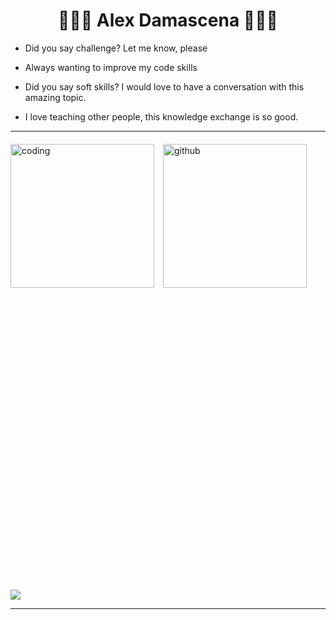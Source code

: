 <h1 align="center"> 👨🏻‍💻 Alex Damascena 👨🏻‍💻 </h1>

  
- Did you say challenge? Let me know, please

- Always wanting to improve my code skills

- Did you say soft skills? I would love to have a conversation with this amazing topic.

- I love teaching other people, this knowledge exchange is so good.

- - - - - - - - 


<div display = "flex" style="margin-top: 20px">

<img alt="coding"  height= "230rem" style="margin-right: 10px" src="https://github-readme-stats.vercel.app/api/top-langs/?username=apfdamascena&theme=react&layout=compact&count_private=true&langs_count=8"/>

<img  alt="github" height= "230rem" src="https://github-readme-stats.vercel.app/api?username=apfdamascena&show_icons=true&theme=react&count_private=true&include_all_commits=true"/>

</div>


<div style="margin-top: 30rem">
  <a href = "mailto: apfd@cin.ufpe.br"><img src="https://img.shields.io/badge/-Gmail-%23EA4335?style=for-the-badge&logo=gmail&logoColor=white" target="_blank"></a>
</div>

- - - - -
